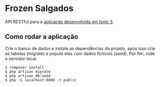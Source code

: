 # Frozen Salgados

API RESTful para a [aplicação desenvolvida em Ionic 3][1].

## Como rodar a aplicação

Crie o banco de dados e instale as dependências do projeto, após isso crie as tabelas (migrate) e popule elas com dados fictícios (seed).
Por fim, rode o servidor local.

```
$ composer install
$ php artisan migrate
$ php artisan db:seed
$ php -S localhost:8000 -t public
```


[1]: https://github.com/EduardoUmpierre/frozensalgados